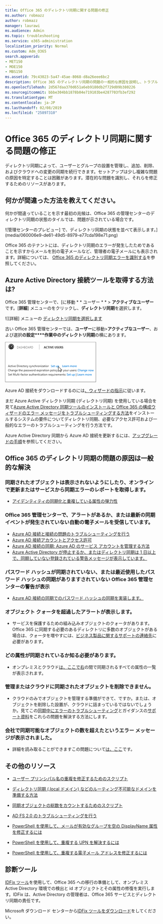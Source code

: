 ```yaml
---
title: Office 365 のディレクトリ同期に関する問題の修正
ms.author: robmazz
author: robmazz
manager: laurawi
ms.audience: Admin
ms.topic: troubleshooting
ms.service: o365-administration
localization_priority: Normal
ms.custom: Adm_O365
search.appverid:
- MET150
- MOE150
- MBS150
ms.assetid: 79c43023-5a47-45ae-8068-d8a26eee6bc2
description: Office 365 のディレクトリ同期の問題の一般的な原因を説明し、トラブルシューティングし、解決に役立ついくつかのメソッドを提供します。
ms.openlocfilehash: 2d567daa370d651a6eb9180db2f729d09b380226
ms.sourcegitcommit: bbbe304bb1878b04e719103be4287703fb3ef292
ms.translationtype: MT
ms.contentlocale: ja-JP
ms.lasthandoff: 02/08/2019
ms.locfileid: "25897310"
---
```

# <a name="fixing-problems-with-directory-synchronization-for-office-365"></a>Office 365 のディレクトリ同期に関する問題の修正

ディレクトリ同期によって、ユーザーとグループの設置を管理し、追加、削除、およびクラウドへの変更の同期を続行できます。セットアップは少し複雑な問題の原因を特定することは困難があります。潜在的な問題を識別し、それらを修正するためのリソースがあります。
  
## <a name="how-do-i-know-if-something-is-wrong"></a>何かが間違った方法を教えてください。

何かが間違っていることを示す最初の兆候は、Office 365 の管理センターのディレクトリ同期の状態のタイルでは、問題が示されている場合です。
  
![管理センターのプレビュー] で、ディレクトリ同期の状態を並べて表示します。](media/060006e9-de61-49d5-8979-e77cda198e71.png)
  
Office 365 のテナントには、ディレクトリ同期のエラーが発生したためであることを示すからメールを別の電子メールなど、管理者の電子メールにも表示されます。詳細については、 [Office 365 のディレクトリ同期エラーを識別する](identify-directory-synchronization-errors.md)を参照してください。
  
## <a name="how-do-i-get-azure-active-directory-connect-tool"></a>Azure Active Directory 接続ツールを取得する方法は?

Office 365 管理センターで、[に移動 * * ユーザー * * \> **アクティブなユーザー**です。[**詳細**] メニューのをクリックし、**ディレクトリ同期**を選択します。 
  
![[詳細] メニューの [ディレクトリ同期を選択します](media/dc6669e5-c01b-471e-9cdf-04f5d44e1c4b.png)
  
古い Office 365 管理センターでは、**ユーザー**に移動\>**アクティブなユーザー**、および選択**の設定****作業中のディレクトリ同期**の横にあります。 
  
![Active Directory の同期の横のセットを選択します。](media/bd95492b-d65e-4072-a6ee-e562f5f566c3.png)
  
Azure AD 接続をダウンロードするのには[、ウィザードの指示](set-up-directory-synchronization.md)に従います。 
  
まだ Azure Active ディレクトリ同期 (ディレクトリ同期) を使用している場合を見て[Azure Active Directory 同期ツールのインストールと Office 365 の構成ウィザードのエラー メッセージをトラブルシューティングする方法](https://go.microsoft.com/fwlink/p/?LinkId=396717)をインストールするシステムの要件についてディレクトリ同期、必要なアクセス許可および一般的なエラーのトラブルシューティングを行う方法です。 
  
Azure Active Directory 同期から Azure AD 接続を更新するには、[アップグレードの手順](https://go.microsoft.com/fwlink/p/?LinkId=733240)を参照してください。
  
## <a name="resolving-common-causes-of-problems-with-directory-synchronization-in-office-365"></a>Office 365 のディレクトリ同期の問題の原因は一般的な解決

### <a name="synchronized-objects-arent-appearing-or-updating-online-or-im-getting-synchronization-error-reports-from-the-service"></a>**同期されたオブジェクトは表示されないようにしたり、オンラインで更新またはサービスから同期エラーのレポートを取得します。**

- [アイデンティティの同期化と重複している属性の弾力性](https://docs.microsoft.com/azure/active-directory/hybrid/how-to-connect-syncservice-duplicate-attribute-resiliency)

### <a name="i-have-an-alert-in-the-office-365-admin-center-or-am-receiving-automated-emails-that-there-hasnt-been-a-recent-synchronization-event"></a>**Office 365 管理センターで、アラートがあるか、または最新の同期イベントが発生されていない自動の電子メールを受信しています。**
- [Azure AD 接続と接続の問題のトラブルシューティングを行う](https://docs.microsoft.com/azure/active-directory/hybrid/tshoot-connect-connectivity)
- [Azure AD 接続アカウントとアクセス許可](https://go.microsoft.com/fwlink/p/?LinkId=820598)
- [Azure AD 接続の同期: Azure AD のサービス アカウントを管理する方法](https://docs.microsoft.com/azure/active-directory/hybrid/how-to-connect-azureadaccount)
- [Azure Active Directory が停止するか、またはディレクトリ同期は 1 日以上で、同期していない登録されている警告メッセージが表示しています。](https://support.microsoft.com/help/2882421/directory-synchronization-to-azure-active-directory-stops-or-you-re-warned-that-sync-hasn-t-registered-in-more-than-a-day)

### <a name="password-hashes-arent-synchronizing-or-im-seeing-an-alert-in-the-office-365-admin-center-that-there-hasnt-been-a-recent-password-hash-synchronization"></a>**パスワード ハッシュが同期されていない、または最近使用したパスワード ハッシュの同期がありますされていない Office 365 管理センターの警告が表示**
- [Azure AD 接続の同期でのパスワード ハッシュの同期を実装します。](https://docs.microsoft.com/azure/active-directory/hybrid/how-to-connect-password-hash-synchronization)

### <a name="im-seeing-an-alert-that-object-quota-exceeded"></a>**オブジェクト クォータを超過したアラートが表示します。**
- サービスを保護するための組み込みオブジェクトのクォータがあります。Office 365 に同期する必要のあるディレクトリに多数のオブジェクトがある場合は、クォータを増やすには、[ビジネス製品に関するサポートの連絡先](https://support.office.com/article/32a17ca7-6fa0-4870-8a8d-e25ba4ccfd4b)に必要があります。

### <a name="i-need-to-know-which-attributes-are-synchronized"></a>**どの属性が同期されているか知る必要があります。**
- オンプレミスとクラウド[は、ここで右](https://go.microsoft.com/fwlink/p/?LinkId=396719)の間で同期されるすべての属性の一覧が表示されます。

### <a name="i-cant-manage-or-remove-objects-that-were-synchronized-to-the-cloud"></a>**管理またはクラウドに同期されたオブジェクトを削除できません。**
- クラウドのみでオブジェクトを管理する準備ができて、ですか。または、オブジェクトを削除した設置が、クラウドに詰まっているではないでしょうか。見てこの[同期中にエラーのトラブルシューティング](https://go.microsoft.com/fwlink/p/?linkid=842044)とガイダンスの[サポート資料](https://go.microsoft.com/fwlink/p/?LinkId=396720)をこれらの問題を解決する方法にします。

### <a name="i-got-an-error-message-that-my-company-has-exceeded-the-number-of-objects-that-can-be-synchronized"></a>**会社で同期可能なオブジェクトの数を超えたというエラー メッセージが表示されました。**
- 詳細を読み取ることができますこの問題について[は、ここ](https://go.microsoft.com/fwlink/p/?LinkId=396721)です。
   
## <a name="other-resources"></a>その他のリソース

- [ユーザー プリンシパル名の重複を修正するためのスクリプト](https://go.microsoft.com/fwlink/p/?LinkId=396725)
    
- [ディレクトリ同期 (.local ドメイン) などのルーティング不可能なドメインを準備する方法](prepare-a-non-routable-domain-for-directory-synchronization.md)
    
- [同期オブジェクトの総数をカウントするためのスクリプト](https://go.microsoft.com/fwlink/p/?LinkId=396726)
    
- [AD FS 2.0 のトラブルシューティングを行う](https://go.microsoft.com/fwlink/p/?LinkId=396727)
    
- [PowerShell を使用して、メールが有効なグループを空の DisplayName 属性を修正するには](https://go.microsoft.com/fwlink/p/?LinkId=396728)
    
- [PowerShell を使用して、重複する UPN を解決するには](https://go.microsoft.com/fwlink/p/?LinkId=396730)
    
- [PowerShell を使用して、重複する電子メール アドレスを修正するには](https://go.microsoft.com/fwlink/p/?LinkId=396731)
    
## <a name="diagnostic-tools"></a>診断ツール

[IDFix ツール](prepare-directory-attributes-for-synch-with-idfix.md)を使用して、Office 365 への移行の準備として、オンプレミス Active Directory 環境での検出と id オブジェクトとその属性の修復を実行します。IDFix は、Active Directory の管理者は、Office 365 サービスとディレクトリ同期の責任です。 

Microsoft ダウンロード センターから[IDFix ツールをダウンロード](https://go.microsoft.com/fwlink/p/?LinkId=396718)をしてください。